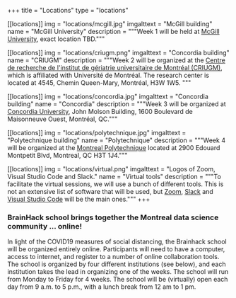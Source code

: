 +++
title = "Locations"
type = "locations"

[[locations]]
  img = "locations/mcgill.jpg"
  imgalttext = "McGill building"
  name = "McGill University"
  description = """Week 1 will be held at [McGill University](https://mcgill.ca), exact location TBD."""  

[[locations]]
  img = "locations/criugm.png"
  imgalttext = "Concordia building"
  name = "CRIUGM"
  description = """Week 2 will be organized at the [Centre de recherche de l'institut de gériatrie universitaire de Montréal (CRIUGM)](https://www.criugm.qc.ca/fr/contact.html), which is affiliated with Université de Montréal. The research center is located at 4545, Chemin Queen-Mary, Montréal, H3W 1W5.
"""

[[locations]]
  img = "locations/concordia.jpg"
  imgalttext = "Concordia building"
  name = "Concordia"
  description = """Week 3 will be organized at [Concordia University](https://www.concordia.ca/), John Molson Building, 1600 Boulevard de Maisonneuve Ouest, Montréal, QC."""

[[locations]]
  img = "locations/polytechnique.jpg"
  imgalttext = "Polytechnique building"
  name = "Polytechnique"
  description = """Week 4 will be organized at the [Montreal Polytechnique](https://www.polymtl.ca/) located at 2900 Edouard Montpetit Blvd, Montreal, QC H3T 1J4."""

[[locations]]
  img = "locations/virtual.png"
  imgalttext = "Logos of Zoom, Visual Studio Code and Slack."
  name = "Virtual tools"
  description = """To facilitate the virtual sessions, we will use a bunch of different tools. This is not an extensive list of software that will be used, but [Zoom](https://zoom.us), [Slack](https://slack.com) and [Visual Studio Code](https://code.visualstudio.com/) will be the main ones."""
+++

### BrainHack school brings together the Montreal data science community ... online!

In light of the COVID19 measures of social distancing, the Brainhack school will be organized entirely online. Participants will need to have a computer, access to internet, and register to a number of online collaboration tools. The school is organized by four different institutions (see below), and each institution takes the lead in organizing one of the weeks. The school will run from Monday to Friday for 4 weeks. The school will be (virtually) open each day from 9 a.m. to 5 p.m., with a lunch break from 12 am to 1 pm. 
